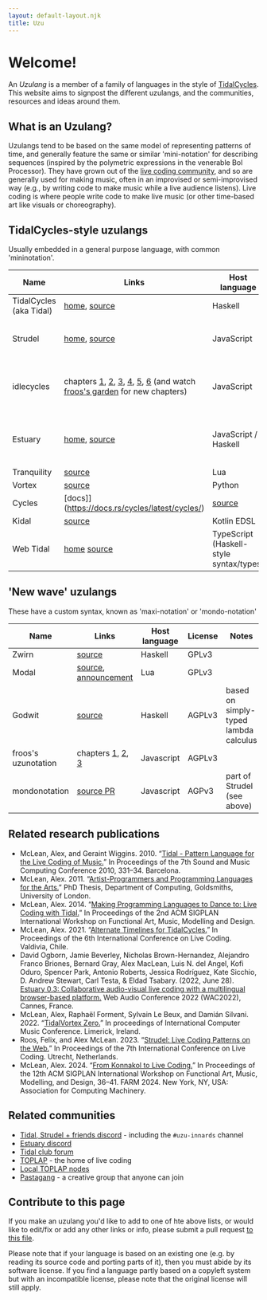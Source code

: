 ```yaml
---
layout: default-layout.njk
title: Uzu
---
```


# Welcome!

An *Uzulang* is a member of a family of languages in the style of [TidalCycles](https://tidalcycles.org). This website aims to signpost the different uzulangs, and the communities, resources and ideas around them.

## What is an Uzulang?

Uzulangs tend to be based on the same model of representing patterns of time,
and generally feature the same or similar 'mini-notation' for describing
sequences (inspired by the polymetric expressions in the venerable Bol
Processor). They have grown out of the [live coding
community](https://toplap.org/), and so are generally used for making music,
often in an improvised or semi-improvised way (e.g., by writing code to make
music while a live audience listens). Live coding is where people write code to
make live music (or other time-based art like visuals or choreography).

## TidalCycles-style uzulangs

Usually embedded in a general purpose language, with common 'mininotation'.

| Name | Links | Host language | License | Notes |
|------|-------|---------------|---------|-------|
| TidalCycles (aka Tidal) | [home](https://tidalcycles.org), [source](https://github.com/tidalcycles/tidal) | Haskell | GPLv3 |
| Strudel | [home](https://strudel.cc), [source](https://github.com/tidalcycles/strudel) | JavaScript | AGPLv3 | Can also parse Tidal-like syntax and mondonotation |
| idlecycles | chapters [1](https://garten.salat.dev/idlecycles/chapter1.html), [2](https://garten.salat.dev/idlecycles/chapter2.html), [3](https://garten.salat.dev/idlecycles/chapter3.html), [4](https://garten.salat.dev/idlecycles/chapter4.html), [5](https://garten.salat.dev/idlecycles/chapter5.html), [6](https://garten.salat.dev/idlecycles/chapter6.html) (and watch [froos's garden](https://garten.salat.dev/) for new chapters) | JavaScript | AGPLv3 | Minimal implementation mostly intended for learning and experimentation 
| Estuary | [home](https://estuary.mcmaster.ca/), [source](https://github.com/dktr0/estuary) | JavaScript / Haskell | GPLv3 | A platform for network music including 'mini-Tidal' among many others |
| Tranquility | [source](https://github.com/XiNNiW/tranquility) | Lua | GPLv3 |
| Vortex | [source](https://github.com/tidalcycles/vortex) | Python | GPLv3 |
| Cycles | [docs]](https://docs.rs/cycles/latest/cycles/) | [source](https://github.com/mitchmindtree/cycles) | Rust | GPLv3 |
| Kidal | [source](https://gitlab.com/ndr_brt/kidal) | Kotlin EDSL | GPLv3 |
| Web Tidal | [home](https://matthewkaney.github.io/web-tidal/?Hc7RSsMwAEDR937FNa2QjDDSdnRhDF8U/QjxIS6dq2Rt1zDsGObbpb5fONeXFMSDCy1i/8YrLzw/7c7dPISb71wvMqCgRxhZa6zS3CtqtiQa0u+j1WzkVlM26r/NiYh4ubqpFeTI7+uMtOyToiCMR2QMww8bCibXf7UztTEGawyx61ulyAnjBUvONAxnzLrKMl8tm4j76fRQk/j0i102mvfEYfxYVQvm2+BumLUp/wA=) [source](https://github.com/matthewkaney/web-tidal) | TypeScript (Haskell-style syntax/types) | AGPLv3 |

## 'New wave' uzulangs

These have a custom syntax, known as 'maxi-notation' or 'mondo-notation'

| Name | Links | Host language | License | Notes |
|------|-------|---------------|---------|-------|
| Zwirn | [source](https://github.com/polymorphicengine/zwirn) | Haskell | GPLv3 |
| Modal | [source](https://github.com/neo451/modal), [announcement](https://club.tidalcycles.org/t/introducing-modal-new-lua-port-of-tidal/5228) | Lua | GPLv3 |
| Godwit | [source](https://mathr.co.uk/web/godwit.html) | Haskell | AGPLv3 | based on simply-typed lambda calculus |
| froos's uzunotation | chapters [1](https://garten.salat.dev/uzu/uzulang1.html), [2](https://garten.salat.dev/uzu/uzulang2.html), [3](https://garten.salat.dev/uzu/uzulang3.html) | Javascript | AGPLv3 |
| mondonotation | [source PR](https://github.com/tidalcycles/strudel/pull/1311) | Javascript | AGPv3 | part of Strudel (see above) |

## Related research publications

* McLean, Alex, and Geraint Wiggins. 2010. “[Tidal - Pattern Language for the Live Coding of Music.](https://doi.org/10.5281/zenodo.849841)” In Proceedings of the 7th Sound and Music Computing Conference 2010, 331–34. Barcelona.
* McLean, Alex. 2011. “[Artist-Programmers and Programming Languages for the Arts.](https://research.gold.ac.uk/id/eprint/6611/)” PhD Thesis, Department of Computing, Goldsmiths, University of London.
* McLean, Alex. 2014. “[Making Programming Languages to Dance to: Live Coding with Tidal.](https://doi.org/10.1145/2633638.2633647)” In Proceedings of the 2nd ACM SIGPLAN International Workshop on Functional Art, Music, Modelling and Design.
* McLean, Alex. 2021. “[Alternate Timelines for TidalCycles.](https://doi.org/10.5281/zenodo.5788732)” In Proceedings of the 6th International Conference on Live Coding. Valdivia, Chile. 
* David Ogborn, Jamie Beverley, Nicholas Brown-Hernandez, Alejandro Franco Briones, Bernard Gray, Alex MacLean, Luis N. del Angel, Kofi Oduro, Spencer Park, Antonio Roberts, Jessica Rodríguez, Kate Sicchio, D. Andrew Stewart, Carl Testa, & Eldad Tsabary. (2022, June 28). [Estuary 0.3: Collaborative audio-visual live coding with a multilingual browser-based platform.](https://doi.org/10.5281/zenodo.6767377) Web Audio Conference 2022 (WAC2022), Cannes, France.
* McLean, Alex, Raphaël Forment, Sylvain Le Beux, and Damián Silvani. 2022. “[TidalVortex Zero.](https://doi.org/10.5281/zenodo.6456380)” In proceedings of International Computer Music Conference. Limerick, Ireland.
* Roos, Felix, and Alex McLean. 2023. “[Strudel: Live Coding Patterns on the Web.](https://doi.org/10.5281/zenodo.7842142)” In Proceedings of the 7th International Conference on Live Coding. Utrecht, Netherlands.
* McLean, Alex. 2024. “[From Konnakol to Live Coding.](https://doi.org/10.1145/3677996.3678290)” In Proceedings of the 12th ACM SIGPLAN International Workshop on Functional Art, Music, Modelling, and Design, 36–41. FARM 2024. New York, NY, USA: Association for Computing Machinery.


## Related communities

* [Tidal, Strudel + friends discord](https://discord.gg/CqWhZEfNbq) - including the `#uzu-innards` channel
* [Estuary discord](https://discord.gg/snvFzkPtFr)
* [Tidal club forum](https://club.tidalcycles.org/)
* [TOPLAP](https://toplap.org/) - the home of live coding
* [Local TOPLAP nodes](https://toplap.org/nodes/)
* [Pastagang](https://www.pastagang.cc/) - a creative group that anyone can join

## Contribute to this page

If you make an uzulang you'd like to add to one of hte above lists, or would like to edit/fix or add any other links or info, please submit a pull request [to this file](https://github.com/tidalcycles/uzu/blob/main/src/index.md). 

Please note that if your language is based on an existing one (e.g. by reading its source code and porting parts of it), then you must abide by its software license. If you find a language partly based on a copyleft system but with an incompatible license, please note that the original license will still apply.
